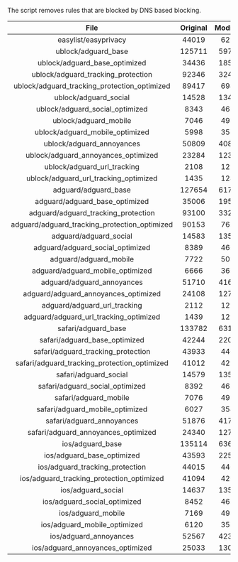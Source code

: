 The script removes rules that are blocked by DNS based blocking.


| File | Original | Modified |
|:----:|:-----:|:-----:|
| easylist/easyprivacy | 44019 | 6289 |
| ublock/adguard_base | 125711 | 59756 |
| ublock/adguard_base_optimized | 34436 | 18546 |
| ublock/adguard_tracking_protection | 92346 | 32499 |
| ublock/adguard_tracking_protection_optimized | 89417 | 6949 |
| ublock/adguard_social | 14528 | 13460 |
| ublock/adguard_social_optimized | 8343 | 4623 |
| ublock/adguard_mobile | 7046 | 4918 |
| ublock/adguard_mobile_optimized | 5998 | 3518 |
| ublock/adguard_annoyances | 50809 | 40809 |
| ublock/adguard_annoyances_optimized | 23284 | 12314 |
| ublock/adguard_url_tracking | 2108 | 1252 |
| ublock/adguard_url_tracking_optimized | 1435 | 1249 |
| adguard/adguard_base | 127654 | 61797 |
| adguard/adguard_base_optimized | 35006 | 19572 |
| adguard/adguard_tracking_protection | 93100 | 33201 |
| adguard/adguard_tracking_protection_optimized | 90153 | 7637 |
| adguard/adguard_social | 14583 | 13522 |
| adguard/adguard_social_optimized | 8389 | 4667 |
| adguard/adguard_mobile | 7722 | 5093 |
| adguard/adguard_mobile_optimized | 6666 | 3686 |
| adguard/adguard_annoyances | 51710 | 41634 |
| adguard/adguard_annoyances_optimized | 24108 | 12714 |
| adguard/adguard_url_tracking | 2112 | 1257 |
| adguard/adguard_url_tracking_optimized | 1439 | 1254 |
| safari/adguard_base | 133782 | 63178 |
| safari/adguard_base_optimized | 42244 | 22000 |
| safari/adguard_tracking_protection | 43933 | 4400 |
| safari/adguard_tracking_protection_optimized | 41012 | 4255 |
| safari/adguard_social | 14579 | 13512 |
| safari/adguard_social_optimized | 8392 | 4657 |
| safari/adguard_mobile | 7076 | 4955 |
| safari/adguard_mobile_optimized | 6027 | 3549 |
| safari/adguard_annoyances | 51876 | 41725 |
| safari/adguard_annoyances_optimized | 24340 | 12784 |
| ios/adguard_base | 135114 | 63697 |
| ios/adguard_base_optimized | 43593 | 22517 |
| ios/adguard_tracking_protection | 44015 | 4407 |
| ios/adguard_tracking_protection_optimized | 41094 | 4262 |
| ios/adguard_social | 14637 | 13543 |
| ios/adguard_social_optimized | 8452 | 4671 |
| ios/adguard_mobile | 7169 | 4996 |
| ios/adguard_mobile_optimized | 6120 | 3587 |
| ios/adguard_annoyances | 52567 | 42308 |
| ios/adguard_annoyances_optimized | 25033 | 13074 |
